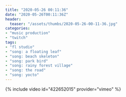 ```yaml
---
title: "2020-05-26 00:11:36"
date: "2020-05-26T00:11:36Z"
header:
  teaser: "/assets/thumbs/2020-05-26-00-11-36.jpg"
categories:
- "music production"
- "twitch"
tags:
- "fl studio"
- "song: a floating leaf"
- "song: beach skeleton"
- "song: park bird"
- "song: rainy forest village"
- "song: the road"
- "song: yocto"
---
```

{% include video id="422652015" provider="vimeo" %}
